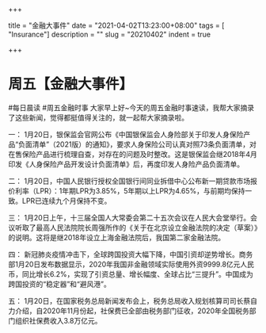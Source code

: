 +++

title = "金融大事件"
date = "2021-04-02T13:23:00+08:00"
tags = [ "Insurance"]
description = ""
slug = "20210402"
indent = true

+++

# 周五【金融大事件】 

#每日晨读 #周五金融时事 
大家早上好~今天的周五金融时事速读，我帮大家摘录了这些新闻，觉得都挺值得关注的，就一起帮大家摘录啦。

一：
1月20日，银保监会官网公布《中国银保监会人身险部关于印发人身保险产品“负面清单”（2021版）的通知》，要求人身保险公司认真对照73条负面清单，对在售保险产品进行梳理自查，对存在的问题及时整改。这是银保监会继2018年4月印发《人身保险产品开发设计负面清单》后，再度印发人身险产品负面清单。

二：
1月20日，中国人民银行授权全国银行间同业拆借中心公布新一期贷款市场报价利率（LPR）：1年期LPR为3.85%，5年期以上LPR为4.65%，与前期均保持一致。LPR已连续九个月保持不变。

三：
1月20日上午，十三届全国人大常委会第二十五次会议在人民大会堂举行。会议听取了最高人民法院院长周强所作的《关于在北京设立金融法院的决定（草案）》的说明。这将是继2018年设立上海金融法院后，我国第二家金融法院。

四：
新冠肺炎疫情冲击下，全球跨国投资大幅下降，中国引资却逆势增长。商务部1月20日发布数据显示，2020年我国非金融领域实际使用外资9999.8亿元人民币，同比增长6.2%，实现了引资总量、增长幅度、全球占比“三提升”。中国成为跨国投资的“稳定器”和“避风港”。

五：
1月20日，在国家税务总局新闻发布会上，税务总局收入规划核算司司长蔡自力介绍，自2020年11月份起，社保费已全部由税务部门征收，2020年全国税务部门组织社保费收入3.8万亿元。